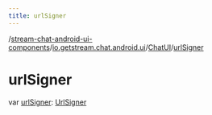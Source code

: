 ```yaml
---
title: urlSigner
---
```

/[stream-chat-android-ui-components](../../index.md)/[io.getstream.chat.android.ui](../index.md)/[ChatUI](index.md)/[urlSigner](urlSigner.md)  
  
  
  
# urlSigner  
var [urlSigner](urlSigner.md): [UrlSigner](../../io.getstream.chat.android.ui.common/UrlSigner/index.md)
